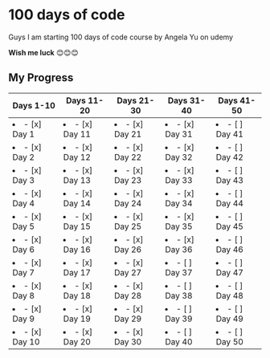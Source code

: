 # 100 days of code
Guys I am starting 100 days of code course by Angela Yu on udemy

**Wish me luck** 😊😊😊

## My Progress

| Days 1-10 | Days 11-20 | Days 21-30 | Days 31-40 | Days 41-50 |
|--- | ---|--- | ---|---|
| <li>- [x] Day 1</li>| <li>- [x] Day 11</li> | <li>- [x] Day 21</li> | <li>- [x] Day 31</li> | <li>- [ ] Day 41</li> | 
| <li>- [x] Day 2</li>| <li>- [x] Day 12</li> | <li>- [x] Day 22</li> | <li>- [x] Day 32</li> | <li>- [ ] Day 42</li> | 
| <li>- [x] Day 3</li>| <li>- [x] Day 13</li> | <li>- [x] Day 23</li> | <li>- [x] Day 33</li> | <li>- [ ] Day 43</li> | 
| <li>- [x] Day 4</li>| <li>- [x] Day 14</li> | <li>- [x] Day 24</li> | <li>- [x] Day 34</li> | <li>- [ ] Day 44</li> | 
| <li>- [x] Day 5</li>| <li>- [x] Day 15</li> | <li>- [x] Day 25</li> | <li>- [x] Day 35</li> | <li>- [ ] Day 45</li> | 
| <li>- [x] Day 6</li>| <li>- [x] Day 16</li> | <li>- [x] Day 26</li> | <li>- [x] Day 36</li> | <li>- [ ] Day 46</li> | 
| <li>- [x] Day 7</li>| <li>- [x] Day 17</li> | <li>- [x] Day 27</li> | <li>- [ ] Day 37</li> | <li>- [ ] Day 47</li> | 
| <li>- [x] Day 8</li>| <li>- [x] Day 18</li> | <li>- [x] Day 28</li> | <li>- [ ] Day 38</li> | <li>- [ ] Day 48</li> | 
| <li>- [x] Day 9</li>| <li>- [x] Day 19</li> | <li>- [x] Day 29</li> | <li>- [ ] Day 39</li> | <li>- [ ] Day 49</li> | 
| <li>- [x] Day 10</li>| <li>- [x] Day 20</li> | <li>- [x] Day 30</li> | <li>- [ ] Day 40</li> | <li>- [ ] Day 50</li> | 
